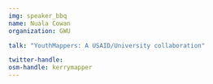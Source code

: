 ```yaml
---
img: speaker_bbq
name: Nuala Cowan
organization: GWU

talk: "YouthMappers: A USAID/University collaboration"

twitter-handle: 
osm-handle: kerrymapper
---
```

